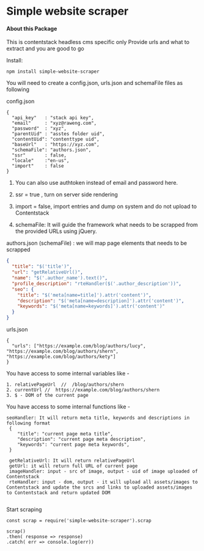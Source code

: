 
# Simple website scraper

#### About this Package
This is contentstack headless cms specific only
Provide urls and what to extract and you are good to go

Install:
```
npm install simple-website-scraper

```

You will need to create a config.json, urls.json and schemaFile files as following

config.json

```
{
  "api_key"   : "stack api key",
  "email"     : "xyz@raweng.com",
  "password"  : "xyz",
  "parentUid" : "asstes folder uid",
  "contentUid": "contenttype uid",
  "baseUrl"   : "https://xyz.com",
  "schemaFile": "authors.json",
  "ssr"       : false,
  "locale"    :"en-us",
  "import"    : false
}

```
1. You can also use authtoken instead of email and password here.

2. ssr = true , turn on server side rendering

3. import = false, import entries and dump on system and do not upload to Contentstack
4. schemaFile: It will guide the framework what needs to be scrapped from the provided URLs using jQuery.


authors.json (schemaFile) : we will map page elements that needs to be scrapped

```json
{
  "title": "$('title')",
  "url": "getRelativeUrl()",
  "name": "$('.author_name').text()",
  "profile_description": "rteHandler($('.author_description'))",
  "seo": {
    "title": "$('meta[name=title]').attr('content')",
    "description": "$('meta[name=description]').attr('content')",
    "keywords": "$('meta[name=keywords]').attr('content')"
  }
}
```

urls.json

```
{
  "urls": ["https://example.com/blog/authors/lucy", "https://example.com/blog/authors/shern", "https://example.com/blog/authors/kety"]
}
```

You have access to some internal variables like - 

```
1. relativePageUrl  //  /blog/authors/shern
2. currentUrl //  https://example.com/blog/authors/shern
3. $ - DOM of the current page
```
You have access to some internal functions like - 

```
seoHandler: It will return meta title, keywords and descriptions in following format
 {
 	"title": "current page meta title",
	"description": "current page meta description",
	"keywords": "current page meta keywords",
 }
 
 getRelativeUrl: It will return relativePageUrl
 getUrl: it will return full URL of current page
 imageHandler: input - src of image, output - uid of image uploaded of Contentstack
 rteHandler: input - dom, output - it will upload all assets/images to Contentstack and update the srcs and links to uploaded assets/images to Contentstack and return updated DOM
 
```

Start scraping

```
const scrap = require('simple-website-scraper').scrap

scrap()
.then( response => response)
.catch( err => console.log(err))
```
